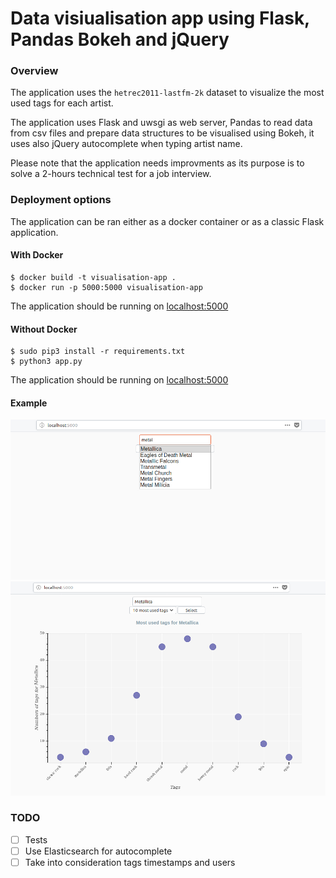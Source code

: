 # Data visiualisation app using Flask, Pandas Bokeh and jQuery

### Overview
The application uses the `hetrec2011-lastfm-2k` dataset to visualize the most used tags for each artist.


The application uses Flask and uwsgi as web server, Pandas to read data from csv files and prepare data structures to be visualised using Bokeh, it uses also jQuery autocomplete when typing artist name.


Please note that the application needs improvments as its purpose is to solve a 2-hours technical test for a job interview.

### Deployment options
The application can be ran either as a docker container or as a classic Flask application.

#### With Docker
```
$ docker build -t visualisation-app .
$ docker run -p 5000:5000 visualisation-app
```
The application should be running on [localhost:5000](http://localhost:5000)

#### Without Docker
```
$ sudo pip3 install -r requirements.txt
$ python3 app.py
```
The application should be running on [localhost:5000](http://localhost:5000)

#### Example
![alt text](examples/example1.jpg)
![alt text](examples/example2.jpg)

### TODO
- [ ] Tests
- [ ] Use Elasticsearch for autocomplete
- [ ] Take into consideration tags timestamps and users